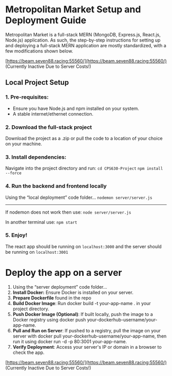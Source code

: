 # Metropolitan Market Setup and Deployment Guide

Metropolitan Market is a full-stack MERN (MongoDB, Express.js, React.js, Node.js) application. As such, the step-by-step instructions for setting up and deploying a full-stack MERN application are mostly standardized, with a few modifications shown below.

[https://beam.seven88.racing:55560/](https://beam.seven88.racing:55560/) (Currently Inactive Due to Server Costs!)
## Local Project Setup
### 1. Pre-requisites:
- Ensure you have Node.js and npm installed on your system.
- A stable internet/ethernet connection.
### 2. Download the full-stack project
Download the project as a .zip or pull the code to a location of your choice on your machine.
### 3. Install dependencies:
Navigate into the project directory and run:
`cd CPS630-Project`
`npm install --force`
### 4. Run the backend and frontend locally
Using the “local deployment” code folder…
`nodemon server/server.js`

---

If nodemon does not work then use:
`node server/server.js`
  
In another terminal use:
`npm start`
### 5. Enjoy!
The react app should be running on `localhost:3000` and the server should be running on `localhost:3001`
# Deploy the app on a server
1. Using the “server deployment” code folder…
2. **Install Docker:** Ensure Docker is installed on your server.
3. **Prepare Dockerfile** found in the repo
4. **Build Docker Image**: Run docker build -t your-app-name . in your project directory.
5. **Push Docker Image (Optional)**: If built locally, push the image to a Docker registry using docker push your-dockerhub-username/your-app-name.
6. **Pull and Run on Server**: If pushed to a registry, pull the image on your server with docker pull your-dockerhub-username/your-app-name, then run it using docker run -d -p 80:3001 your-app-name.
7. **Verify Deployment**: Access your server's IP or domain in a browser to check the app.

[https://beam.seven88.racing:55560/](https://beam.seven88.racing:55560/) (Currently Inactive Due to Server Costs!)
